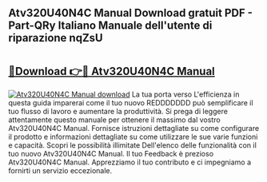 ## Atv320U40N4C Manual Download gratuit PDF - Part-QRy Italiano Manuale dell'utente di riparazione nqZsU

# <h2><a href="http://dfepu95.blite.top/?on=Atv320U40N4C+Manual">🔗Download 👉🔴 Atv320U40N4C Manual</a></h2>

[![Atv320U40N4C Manual download](https://i.imgur.com/lujVjoI.png)](http://dfepu95.blite.top/?on=Atv320U40N4C+Manual)
La tua porta verso L'efficienza in questa guida imparerai come il tuo nuovo REDDDDDDD può semplificare il tuo flusso di lavoro e aumentare la produttività. Si prega di leggere attentamente questo manuale per ottenere il massimo dal vostro Atv320U40N4C Manual. Fornisce istruzioni dettagliate su come configurare il prodotto e informazioni dettagliate su come utilizzare le sue varie funzioni e capacità. Scopri le possibilità illimitate Dell'elenco delle funzionalità con il tuo nuovo Atv320U40N4C Manual. Il tuo Feedback è prezioso Atv320U40N4C Manual. Apprezziamo il tuo contributo e ci impegniamo a fornirti un servizio eccezionale.
